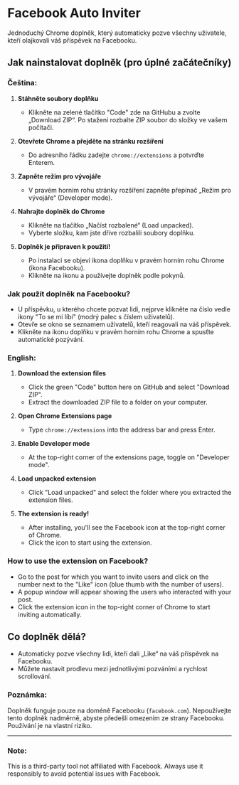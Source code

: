 # Facebook Auto Inviter

Jednoduchý Chrome doplněk, který automaticky pozve všechny uživatele, kteří olajkovali váš příspěvek na Facebooku.

## Jak nainstalovat doplněk (pro úplné začátečníky)

### Čeština:

1. **Stáhněte soubory doplňku**
   - Klikněte na zelené tlačítko "Code" zde na GitHubu a zvolte „Download ZIP“. Po stažení rozbalte ZIP soubor do složky ve vašem počítači.

2. **Otevřete Chrome a přejděte na stránku rozšíření**
   - Do adresního řádku zadejte `chrome://extensions` a potvrďte Enterem.

3. **Zapněte režim pro vývojáře**
   - V pravém horním rohu stránky rozšíření zapněte přepínač „Režim pro vývojáře“ (Developer mode).

4. **Nahrajte doplněk do Chrome**
   - Klikněte na tlačítko „Načíst rozbalené“ (Load unpacked).
   - Vyberte složku, kam jste dříve rozbalili soubory doplňku.

5. **Doplněk je připraven k použití!**
   - Po instalaci se objeví ikona doplňku v pravém horním rohu Chrome (ikona Facebooku).
   - Klikněte na ikonu a používejte doplněk podle pokynů.

### Jak použít doplněk na Facebooku?
- U příspěvku, u kterého chcete pozvat lidi, nejprve klikněte na číslo vedle ikony "To se mi líbí" (modrý palec s číslem uživatelů).
- Otevře se okno se seznamem uživatelů, kteří reagovali na váš příspěvek.
- Klikněte na ikonu doplňku v pravém horním rohu Chrome a spusťte automatické pozývání.

### English:

1. **Download the extension files**
   - Click the green "Code" button here on GitHub and select "Download ZIP".
   - Extract the downloaded ZIP file to a folder on your computer.

2. **Open Chrome Extensions page**
   - Type `chrome://extensions` into the address bar and press Enter.

3. **Enable Developer mode**
   - At the top-right corner of the extensions page, toggle on "Developer mode".

4. **Load unpacked extension**
   - Click "Load unpacked" and select the folder where you extracted the extension files.

5. **The extension is ready!**
   - After installing, you'll see the Facebook icon at the top-right corner of Chrome.
   - Click the icon to start using the extension.

### How to use the extension on Facebook?
- Go to the post for which you want to invite users and click on the number next to the "Like" icon (blue thumb with the number of users).
- A popup window will appear showing the users who interacted with your post.
- Click the extension icon in the top-right corner of Chrome to start inviting automatically.

## Co doplněk dělá?
- Automaticky pozve všechny lidi, kteří dali „Like“ na váš příspěvek na Facebooku.
- Můžete nastavit prodlevu mezi jednotlivými pozváními a rychlost scrollování.

### Poznámka:
Doplněk funguje pouze na doméně Facebooku (`facebook.com`). Nepoužívejte tento doplněk nadměrně, abyste předešli omezením ze strany Facebooku. Používání je na vlastní riziko.

---

### Note:
This is a third-party tool not affiliated with Facebook. Always use it responsibly to avoid potential issues with Facebook.


